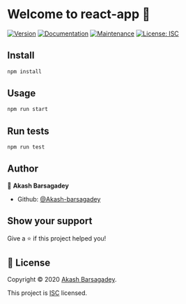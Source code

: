 # Welcome to react-app 👋

[![Version](https://img.shields.io/npm/v/react-app.svg)](https://www.npmjs.com/package/react-app)
[![Documentation](https://img.shields.io/badge/documentation-yes-brightgreen.svg)](https://github.com/Akash-barsagadey/mern-app#readme)
[![Maintenance](https://img.shields.io/badge/Maintained%3F-yes-green.svg)](https://github.com/Akash-barsagadey/mern-app/graphs/commit-activity)
[![License: ISC](https://img.shields.io/github/license/Akash-barsagadey/react-app)](https://github.com/Akash-barsagadey/mern-app/blob/master/LICENSE)

## Install

```sh
npm install
```

## Usage

```sh
npm run start
```

## Run tests

```sh
npm run test
```

## Author

👤 **Akash Barsagadey**

-   Github: [@Akash-barsagadey](https://github.com/Akash-barsagadey)

## Show your support

Give a ⭐️ if this project helped you!

## 📝 License

Copyright © 2020 [Akash Barsagadey](https://github.com/Akash-barsagadey).

This project is [ISC](https://github.com/Akash-barsagadey/mern-app/blob/master/LICENSE) licensed.
